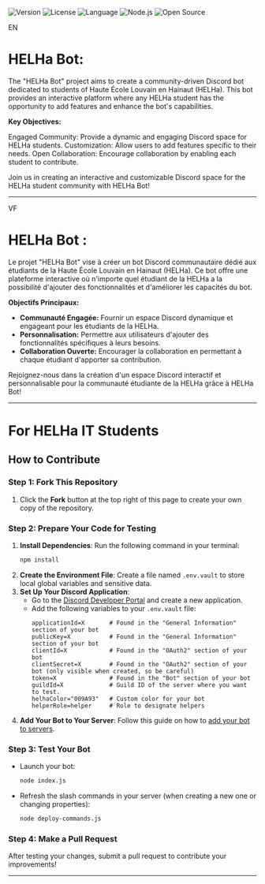![Version](https://img.shields.io/badge/version-0.1.1-blue)
![License](https://img.shields.io/badge/license-MIT-green)
![Language](https://img.shields.io/badge/language-JavaScript-ffcc00)
![Node.js](https://img.shields.io/badge/node.js-8CC84B?style=flat&logo=node.js&logoColor=white)
![Open Source](https://img.shields.io/badge/open%20source-♥️-red)

EN
# HELHa Bot:

The "HELHa Bot" project aims to create a community-driven Discord bot dedicated to students of Haute École Louvain en Hainaut (HELHa). This bot provides an interactive platform where any HELHa student has the opportunity to add features and enhance the bot's capabilities.

**Key Objectives:**

Engaged Community: Provide a dynamic and engaging Discord space for HELHa students.
Customization: Allow users to add features specific to their needs.
Open Collaboration: Encourage collaboration by enabling each student to contribute.

Join us in creating an interactive and customizable Discord space for the HELHa student community with HELHa Bot!

---
VF
# HELHa Bot :

Le projet "HELHa Bot" vise à créer un bot Discord communautaire dédié aux étudiants de la Haute École Louvain en Hainaut (HELHa). Ce bot offre une plateforme interactive où n'importe quel étudiant de la HELHa a la possibilité d'ajouter des fonctionnalités et d'améliorer les capacités du bot.

**Objectifs Principaux:**
- **Communauté Engagée:** Fournir un espace Discord dynamique et engageant pour les étudiants de la HELHa.
- **Personnalisation:** Permettre aux utilisateurs d'ajouter des fonctionnalités spécifiques à leurs besoins.
- **Collaboration Ouverte:** Encourager la collaboration en permettant à chaque étudiant d'apporter sa contribution.

Rejoignez-nous dans la création d'un espace Discord interactif et personnalisable pour la communauté étudiante de la HELHa grâce à HELHa Bot!

---
# For HELHa IT Students
## How to Contribute
### Step 1: Fork This Repository
1. Click the **Fork** button at the top right of this page to create your own copy of the repository.

### Step 2: Prepare Your Code for Testing
1. **Install Dependencies**: Run the following command in your terminal:
   ```bash
   npm install
   ```
2. **Create the Environment File**: Create a file named `.env.vault` to store local global variables and sensitive data.
3. **Set Up Your Discord Application**:
   - Go to the [Discord Developer Portal](https://discord.com/developers/applications) and create a new application.
   - Add the following variables to your `.env.vault` file:
     ```plaintext
     applicationId=X       # Found in the "General Information" section of your bot
     publicKey=X           # Found in the "General Information" section of your bot
     clientId=X            # Found in the "OAuth2" section of your bot
     clientSecret=X        # Found in the "OAuth2" section of your bot (only visible when created, so be careful)
     token=X               # Found in the "Bot" section of your bot
     guildId=X             # Guild ID of the server where you want to test.
     helhaColor="009A93"   # Custom color for your bot
     helperRole=helper     # Role to designate helpers
     ```
4. **Add Your Bot to Your Server**: Follow this guide on how to [add your bot to servers](https://discordjs.guide/preparations/adding-your-bot-to-servers.html).

### Step 3: Test Your Bot

- Launch your bot:
  ```bash
  node index.js
  ```
- Refresh the slash commands in your server (when creating a new one or changing properties):
  ```bash
  node deploy-commands.js
  ```

### Step 4: Make a Pull Request

After testing your changes, submit a pull request to contribute your improvements!

---
